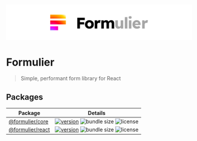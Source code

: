 <p align="center">
	<a href="https://github.com/vjee/formulier" target="_blank" rel="noopener noreferrer">
		<picture>
  		<source media="(prefers-color-scheme: dark)" srcset="https://raw.githubusercontent.com/vjee/formulier/main/.github/formulier-logotype-banner-dark.svg">
  		<img src="https://raw.githubusercontent.com/vjee/formulier/main/.github/formulier-logotype-banner-light.svg" alt="Formulier logo">
		</picture>
	</a>
</p>

# Formulier

> Simple, performant form library for React

## Packages

| Package                                                                        | Details                                                                                                                                                                                                                                                                                                                          |
| ------------------------------------------------------------------------------ | -------------------------------------------------------------------------------------------------------------------------------------------------------------------------------------------------------------------------------------------------------------------------------------------------------------------------------- |
| [@formulier/core](https://github.com/vjee/formulier/tree/main/packages/core)   | [![version](https://img.shields.io/npm/v/@formulier/core?style=flat-square)](https://github.com/vjee/formulier/blob/main/packages/core/CHANGELOG.md) ![bundle size](https://img.shields.io/bundlephobia/minzip/@formulier/core?style=flat-square) ![license](https://img.shields.io/npm/l/@formulier/core?style=flat-square)     |
| [@formulier/react](https://github.com/vjee/formulier/tree/main/packages/react) | [![version](https://img.shields.io/npm/v/@formulier/react?style=flat-square)](https://github.com/vjee/formulier/blob/main/packages/react/CHANGELOG.md) ![bundle size](https://img.shields.io/bundlephobia/minzip/@formulier/react?style=flat-square) ![license](https://img.shields.io/npm/l/@formulier/react?style=flat-square) |
